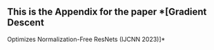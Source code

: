 ## This is the Appendix for the paper *[Gradient Descent
Optimizes Normalization-Free ResNets (IJCNN 2023)]*


##